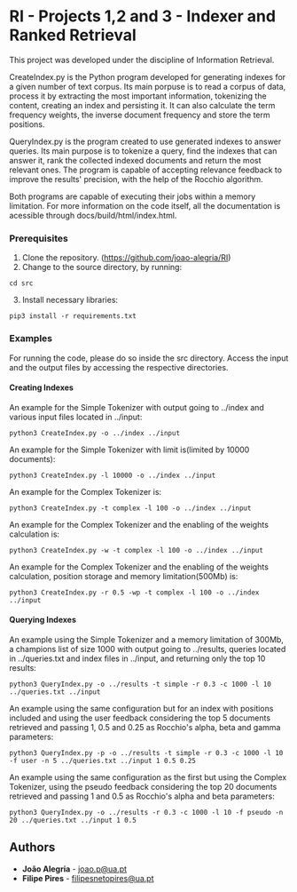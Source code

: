 # RI - Projects 1,2 and 3 - Indexer and Ranked Retrieval

This project was developed under the discipline of Information Retrieval.

CreateIndex.py is the Python program developed for generating indexes for a given number of text corpus.
Its main porpuse is to read a corpus of data, process it by extracting the most important information, tokenizing the content, creating an index and persisting it.
It can also calculate the term frequency weights, the inverse document frequency and store the term positions.

QueryIndex.py is the program created to use generated indexes to answer queries.
Its main purpose is to tokenize a query, find the indexes that can answer it, rank the collected indexed documents and return the most relevant ones.
The program is capable of accepting relevance feedback to improve the results' precision, with the help of the Rocchio algorithm.

Both programs are capable of executing their jobs within a memory limitation. 
For more information on the code itself, all the documentation is acessible through docs/build/html/index.html.

### Prerequisites

1. Clone the repository. (https://github.com/joao-alegria/RI)
2. Change to the source directory, by running:
```
cd src
```
3. Install necessary libraries:
```
pip3 install -r requirements.txt
```

### Examples

For running the code, please do so inside the src directory. Access the input and the output files by accessing the respective directories.

#### Creating Indexes

An example for the Simple Tokenizer with output going to ../index and various input files located in ../input:

```
python3 CreateIndex.py -o ../index ../input
```

An example for the Simple Tokenizer with limit is(limited by 10000 documents):

```
python3 CreateIndex.py -l 10000 -o ../index ../input
```

An example for the Complex Tokenizer is:

```
python3 CreateIndex.py -t complex -l 100 -o ../index ../input
```

An example for the Complex Tokenizer  and the enabling of the weights calculation is:

```
python3 CreateIndex.py -w -t complex -l 100 -o ../index ../input
```

An example for the Complex Tokenizer  and the enabling of the weights calculation, position storage and memory limitation(500Mb) is:

```
python3 CreateIndex.py -r 0.5 -wp -t complex -l 100 -o ../index ../input
```

#### Querying Indexes

An example using the Simple Tokenizer and a memory limitation of 300Mb, a champions list of size 1000 with output going to ../results, queries located in ../queries.txt and index files in ../input, and returning only the top 10 results:

```
python3 QueryIndex.py -o ../results -t simple -r 0.3 -c 1000 -l 10 ../queries.txt ../input
```

An example using the same configuration but for an index with positions included and using the user feedback considering the top 5 documents retrieved and passing 1, 0.5 and 0.25 as Rocchio's alpha, beta and gamma parameters:

```
python3 QueryIndex.py -p -o ../results -t simple -r 0.3 -c 1000 -l 10 -f user -n 5 ../queries.txt ../input 1 0.5 0.25
```

An example using the same configuration as the first but using the Complex Tokenizer, using the pseudo feedback considering the top 20 documents retrieved and passing 1 and 0.5 as Rocchio's alpha and beta parameters:


```
python3 QueryIndex.py -o ../results -r 0.3 -c 1000 -l 10 -f pseudo -n 20 ../queries.txt ../input 1 0.5
```


## Authors

* **João Alegria** - joao.p@ua.pt
* **Filipe Pires** - filipesnetopires@ua.pt
